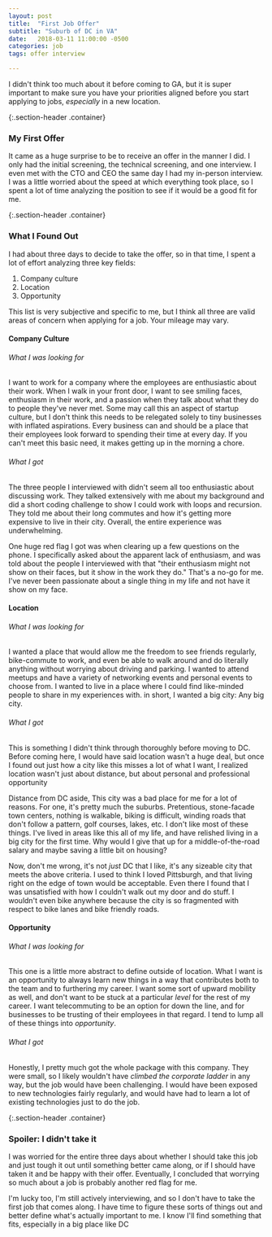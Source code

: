 ```yaml
---
layout: post
title:  "First Job Offer"
subtitle: "Suburb of DC in VA"
date:   2018-03-11 11:00:00 -0500
categories: job
tags: offer interview

---
```


I didn't think too much about it before coming to GA, but it is super important to make sure you have your priorities aligned before you start applying to jobs, _especially_ in a new location. 

{:.section-header .container}
### My First Offer

It came as a huge surprise to be to receive an offer in the manner I did. I only had the initial screening, the technical screening, and one interview. I even met with the CTO and CEO the same day I had my in-person interview. I was a little worried about the speed at which everything took place, so I spent a lot of time analyzing the position to see if it would be a good fit for me.


{:.section-header .container}
### What I Found Out

I had about three days to decide to take the offer, so in that time, I spent a lot of effort analyzing three key fields:

1. Company culture
2. Location
3. Opportunity

This list is very subjective and specific to me, but I think all three are valid areas of concern when applying for a job. Your mileage may vary.

#### Company Culture

###### _What I was looking for_
I want to work for a company where the employees are enthusiastic about their work. When I walk in your front door, I want to see smiling faces, enthusiasm in their work, and a passion when they talk about what they do to people they've never met. Some may call this an aspect of startup culture, but I don't think this needs to be relegated solely to tiny businesses with inflated aspirations. Every business can and should be a place that their employees look forward to spending their time at every day. If you can't meet this basic need, it makes getting up in the morning a chore. 

###### _What I got_
The three people I interviewed with didn't seem all too enthusiastic about discussing work. They talked extensively with me about my background and did a short coding challenge to show I could work with loops and recursion. They told me about their long commutes and how it's getting more expensive to live in their city. Overall, the entire experience was underwhelming. 

One huge red flag I got was when clearing up a few questions on the phone. I specifically asked about the apparent lack of enthusiasm, and was told about the people I interviewed with that "their enthusiasm might not show on their faces, but it show in the work they do." That's a no-go for me. I've never been passionate about a single thing in my life and not have it show on my face.


#### Location

###### _What I was looking for_
I wanted a place that would allow me the freedom to see friends regularly, bike-commute to work, and even be able to walk around and do literally anything without worrying about driving and parking. I wanted to attend meetups and have a variety of networking events and personal events to choose from. I wanted to live in a place where I could find like-minded people to share in my experiences with. in short, I wanted a big city: Any big city.  


###### _What I got_
This is something I didn't think through thoroughly before moving to DC. Before coming here, I would have said location wasn't a huge deal, but once I found out just how a city like this misses a lot of what I want, I realized location wasn't just about distance, but about personal and professional opportunity

Distance from DC aside, This city was a bad place for me for a lot of reasons. For one, it's pretty much the suburbs. Pretentious, stone-facade town centers, nothing is walkable, biking is difficult, winding roads that don't follow a pattern, golf courses, lakes, etc. I don't like most of these things. I've lived in areas like this all of my life, and have relished living in a big city for the first time. Why would I give that up for a middle-of-the-road salary and maybe saving a little bit on housing?

Now, don't me wrong, it's not _just_ DC that I like, it's any sizeable city that meets the above criteria. I used to think I loved Pittsburgh, and that living right on the edge of town would be acceptable. Even there I found that I was unsatisfied with how I couldn't walk out my door and do stuff. I wouldn't even bike anywhere because the city is so fragmented with respect to bike lanes and bike friendly roads. 

#### Opportunity

###### _What I was looking for_
This one is a little more abstract to define outside of location. What I want is an opportunity to always learn new things in a way that contributes both to the team and to furthering my career. I want some sort of upward mobility as well, and don't want to be stuck at a particular _level_ for the rest of my career. I want telecommuting to be an option for down the line, and for businesses to be trusting of their employees in that regard. I tend to lump all of these things into _opportunity_.

###### _What I got_

Honestly, I pretty much got the whole package with this company. They were small, so I likely wouldn't have _climbed the corporate ladder_ in any way, but the job would have been challenging. I would have been exposed to new technologies fairly regularly, and would have had to learn a lot of existing technologies just to do the job.


{:.section-header .container}
### Spoiler: I didn't take it

I was worried for the entire three days about whether I should take this job and just tough it out until something better came along, or if I should have taken it and be happy with their offer. Eventually, I concluded that worrying so much about a job is probably another red flag for me. 

I'm lucky too, I'm still actively interviewing, and so I don't have to take the first job that comes along. I have time to figure these sorts of things out and better define what's actually important to me. I know I'll find something that fits, especially in a big place like DC

